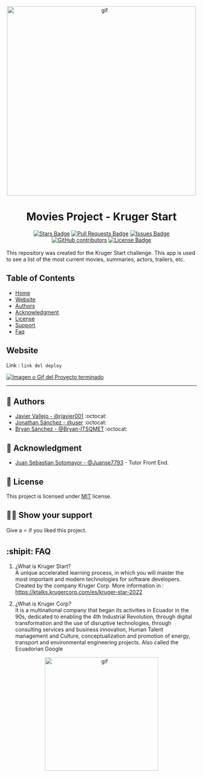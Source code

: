 <div align="center"><img alt="gif" src="https://krugercorp.com/wp-content/uploads/2022/02/Logo-Kruger_headermobil.gif" width="500"></div>
<span align="center">

# Movies Project - Kruger Start

</span>

<div align="center">
  <a href="https://github.com/rjavier001/kruger-movies-project/stargazers"><img src="https://img.shields.io/github/stars/rjavier001/kruger-movies-project" alt="Stars Badge"/></a>
  <a href="https://github.com/rjavier001/kruger-movies-project/pulls"><img src="https://img.shields.io/github/issues-pr/rjavier001/kruger-movies-project" alt="Pull Requests Badge"/></a>
  <a href="https://github.com/rjavier001/kruger-movies-project/issues"><img src="https://img.shields.io/github/issues/rjavier001/kruger-movies-project" alt="Issues Badge"/></a>
  <a href="https://github.com/rjavier001/kruger-movies-project/graphs/contributors"><img alt="GitHub contributors" src="https://img.shields.io/github/contributors/rjavier001/kruger-movies-project?color=2b9348"></a>
  <a href="https://github.com/elangosundar/awesome-README-templates/blob/master/LICENSE"><img src="https://img.shields.io/github/license/rjavier001/kruger-movies-project?color=2b9348" alt="License Badge"/></a>
</div>
<br>
This repository was created for the Kruger Start challenge.
This app is used to see a list of the most current movies, summaries, actors, trailers, etc.

## Table of Contents

- [Home](#movies-project---kruger-start)
- [Website](#website)
- [Authors](#anger-authors)
- [Acknowledgment](#call_me_hand-acknowledgment)
- [License](#pencil-license)
- [Support](#man_astronaut-show-your-support)
- [Faq](#shipit-faq)

## Website

Link : `link del deploy`

<a href=""><img src="https://user-images.githubusercontent.com/91750960/212591655-9fb6db4d-5681-4801-b1c5-25acbe2e8693.png" alt="Imagen o Gif del Proyecto terminado" /></a><hr>

## :anger: Authors

- [Javier Vallejo - @rjavier001](https://github.com/rjavier001) :octocat:
- [Jonathan Sánchez - @user](https://github.com/rjavier001) :octocat:
- [Bryan Sánchez - @Bryan-ITSQMET](https://github.com/Bryan-ITSQMET) :octocat:

## :call_me_hand: Acknowledgment
- [Juan Sebastian Sotomayor - @Juanse7793](https://github.com/Juanse7793) - Tutor Front End.

## :pencil: License

This project is licensed under [MIT](https://opensource.org/licenses/MIT) license.

## :man_astronaut: Show your support

Give a ⭐️ if you liked this project.

## :shipit: FAQ

1. ¿What is Kruger Start?<br>
A unique accelerated learning process, in which you will master the most important and modern technologies for software developers. Created by the company Kruger Corp.
More information in : https://ktalks.krugercorp.com/es/kruger-star-2022

2. ¿What is Kruger Corp?<br>
It is a multinational company that began its activities in Ecuador in the 90s, dedicated to enabling the 4th Industrial Revolution, through digital transformation and the use of disruptive technologies, through consulting services and business innovation, Human Talent management and Culture, conceptualization and promotion of energy, transport and environmental engineering projects. Also called the Ecuadorian Google
<div align="center"><img alt="gif" src="https://www.google.com/logos/doodles/2022/ecuador-independence-day-2022-6753651837109630-law.gif" width="300"></div>
